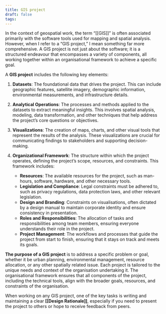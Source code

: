```yaml
---
title: GIS project
draft: false
tags:
---
```

 
In the context of geospatial work, the term “[[GIS]]” is often associated primarily with the software tools used for mapping and spatial analysis. However, when I refer to a “GIS project,” I mean something far more comprehensive. A GIS project is not just about the software; it is a structured endeavour that encompasses a variety of components, all working together within an organisational framework to achieve a specific goal.

A **GIS project** includes the following key elements:

1. **Datasets**: The foundational data that drives the project. This can include geographic features, satellite imagery, demographic information, environmental measurements, and infrastructure details.

2. **Analytical Operations**: The processes and methods applied to the datasets to extract meaningful insights. This involves spatial analysis, modeling, data transformation, and other techniques that help address the project’s core questions or objectives.

3. **Visualizations**: The creation of maps, charts, and other visual tools that represent the results of the analysis. These visualizations are crucial for communicating findings to stakeholders and supporting decision-making.

4. **Organizational Framework**: The structure within which the project operates, defining the project’s scope, resources, and constraints. This framework includes:
	- **Resources**: The available resources for the project, such as man-hours, software, hardware, and other necessary tools.	
	- **Legislation and Compliance**: Legal constraints must be adhered to, such as privacy regulations, data protection laws, and other relevant legislation.
	- **Design and Branding**: Constraints on visualisations, often dictated by a design manual to maintain corporate identity and ensure consistency in presentation.
	- **Roles and Responsibilities**: The allocation of tasks and responsibilities among team members, ensuring everyone understands their role in the project.
	- **Project Management**: The workflows and processes that guide the project from start to finish, ensuring that it stays on track and meets its goals.

**The purpose of a GIS project** is to address a specific problem or goal, whether it be urban planning, environmental management, resource allocation, or any other spatially related issue. Each project is tailored to the unique needs and context of the organisation undertaking it. The organisational framework ensures that all components of the project, including the technical tools, align with the broader goals, resources, and constraints of the organisation.

When working on any GIS project, one of the key tasks is writing and maintaining a clear **[[Design Rationale]]**, especially if you need to present the project to others or hope to receive feedback from peers.
